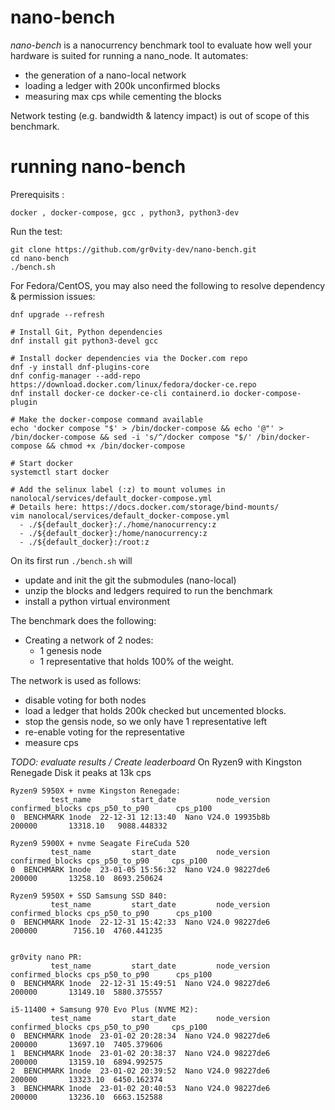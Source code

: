 # nano-bench

*nano-bench* is a nanocurrency benchmark tool to evaluate how well your hardware is suited for running a nano_node.
It automates:
- the generation of a nano-local network
- loading a ledger with 200k unconfirmed blocks
- measuring max cps while cementing the blocks

Network testing (e.g. bandwidth & latency impact) is out of scope of this benchmark.

# running nano-bench

Prerequisits :

`docker , docker-compose, gcc , python3, python3-dev`

Run the test: 
```
git clone https://github.com/gr0vity-dev/nano-bench.git
cd nano-bench
./bench.sh 
```

For Fedora/CentOS, you may also need the following to resolve dependency & permission issues:
```
dnf upgrade --refresh

# Install Git, Python dependencies
dnf install git python3-devel gcc 

# Install docker dependencies via the Docker.com repo
dnf -y install dnf-plugins-core
dnf config-manager --add-repo https://download.docker.com/linux/fedora/docker-ce.repo
dnf install docker-ce docker-ce-cli containerd.io docker-compose-plugin

# Make the docker-compose command available
echo 'docker compose "$' > /bin/docker-compose && echo '@"' > /bin/docker-compose && sed -i 's/^/docker compose "$/' /bin/docker-compose && chmod +x /bin/docker-compose

# Start docker
systemctl start docker

# Add the selinux label (:z) to mount volumes in nanolocal/services/default_docker-compose.yml
# Details here: https://docs.docker.com/storage/bind-mounts/
vim nanolocal/services/default_docker-compose.yml
  - ./${default_docker}:/./home/nanocurrency:z
  - ./${default_docker}:/home/nanocurrency:z
  - ./${default_docker}:/root:z
```

On its first run `./bench.sh` will 
- update and init the git the submodules (nano-local)
- unzip the blocks and ledgers required to run the benchmark
- install a python virtual environment

The benchmark does the following: 
- Creating a network of 2 nodes: 
	- 1 genesis node 
	- 1 representative that holds 100% of the weight.

The network is used as follows:
- disable voting for both nodes
- load a ledger that holds 200k checked but uncemented blocks.
- stop the gensis node, so we only have 1 representative left
- re-enable voting for the representative 
- measure cps

*TODO: evaluate results / Create leaderboard*
On Ryzen9 with Kingston Renegade Disk it peaks at 13k cps

```
Ryzen9 5950X + nvme Kingston Renegade:
         test_name         start_date         node_version  confirmed_blocks cps_p50_to_p90      cps_p100
0  BENCHMARK 1node  22-12-31 12:13:40  Nano V24.0 19935b8b            200000       13318.10   9088.448332

Ryzen9 5900X + nvme Seagate FireCuda 520
         test_name         start_date         node_version  confirmed_blocks cps_p50_to_p90     cps_p100
0  BENCHMARK 1node  23-01-05 15:56:32  Nano V24.0 98227de6            200000       13258.10  8693.250624

Ryzen9 5950X + SSD Samsung SSD 840:
         test_name         start_date         node_version  confirmed_blocks cps_p50_to_p90      cps_p100
0  BENCHMARK 1node  22-12-31 15:42:33  Nano V24.0 98227de6            200000        7156.10  4760.441235


gr0vity nano PR:
         test_name         start_date         node_version  confirmed_blocks cps_p50_to_p90      cps_p100
0  BENCHMARK 1node  22-12-31 15:49:51  Nano V24.0 98227de6            200000       13149.10  5880.375557

i5-11400 + Samsung 970 Evo Plus (NVME M2):
         test_name         start_date         node_version  confirmed_blocks cps_p50_to_p90     cps_p100
0  BENCHMARK 1node  23-01-02 20:28:34  Nano V24.0 98227de6            200000       13697.10  7405.379606
1  BENCHMARK 1node  23-01-02 20:38:37  Nano V24.0 98227de6            200000       13159.10  6894.992575
2  BENCHMARK 1node  23-01-02 20:39:52  Nano V24.0 98227de6            200000       13323.10  6450.162374
3  BENCHMARK 1node  23-01-02 20:40:53  Nano V24.0 98227de6            200000       13236.10  6663.152588

```
